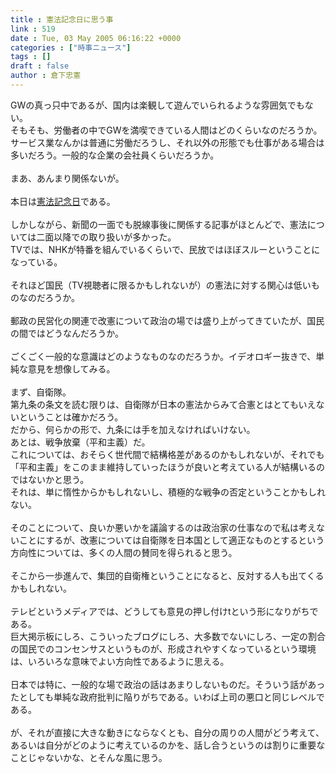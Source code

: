 ```yaml
---
title : 憲法記念日に思う事
link : 519
date : Tue, 03 May 2005 06:16:22 +0000
categories : ["時事ニュース"]
tags : []
draft : false
author : 倉下忠憲
---
```


GWの真っ只中であるが、国内は楽観して遊んでいられるような雰囲気でもない。<BR>そもそも、労働者の中でGWを満喫できている人間はどのくらいなのだろうか。<BR>サービス業なんかは普通に労働だろうし、それ以外の形態でも仕事がある場合は多いだろう。一般的な企業の会社員くらいだろうか。<BR><BR>まあ、あんまり関係ないが。<BR><BR>本日は<A HREF="http://ja.wikipedia.org/wiki/%E6%86%B2%E6%B3%95%E8%A8%98%E5%BF%B5%E6%97%A5" TARGET="_blank">憲法記念日</A>である。<BR><BR>しかしながら、新聞の一面でも脱線事後に関係する記事がほとんどで、憲法については二面以降での取り扱いが多かった。<BR>TVでは、NHKが特番を組んでいるくらいで、民放ではほぼスルーということになっている。<BR><BR>それほど国民（TV視聴者に限るかもしれないが）の憲法に対する関心は低いものなのだろうか。<BR><BR>郵政の民営化の関連で改憲について政治の場では盛り上がってきていたが、国民の間ではどうなんだろうか。<BR><BR>ごくごく一般的な意識はどのようなものなのだろうか。イデオロギー抜きで、単純な意見を想像してみる。<BR><BR>まず、自衛隊。<BR>第九条の条文を読む限りは、自衛隊が日本の憲法からみて合憲とはとてもいえないということは確かだろう。<BR>だから、何らかの形で、九条には手を加えなければいけない。<BR>あとは、戦争放棄（平和主義）だ。<BR>これについては、おそらく世代間で結構格差があるのかもしれないが、それでも「平和主義」をこのまま維持していったほうが良いと考えている人が結構いるのではないかと思う。<BR>それは、単に惰性からかもしれないし、積極的な戦争の否定ということかもしれない。<BR><BR>そのことについて、良いか悪いかを議論するのは政治家の仕事なので私は考えないことにするが、改憲については自衛隊を日本国として適正なものとするという方向性については、多くの人間の賛同を得られると思う。<BR><BR>そこから一歩進んで、集団的自衛権ということになると、反対する人も出てくるかもしれない。<BR><BR>テレビというメディアでは、どうしても意見の押し付けtという形になりがちである。<BR>巨大掲示板にしろ、こういったブログにしろ、大多数でないにしろ、一定の割合の国民でのコンセンサスというものが、形成されやすくなっているという環境は、いろいろな意味でよい方向性であるように思える。<BR><BR>日本では特に、一般的な場で政治の話はあまりしないものだ。そういう話があったとしても単純な政府批判に陥りがちである。いわば上司の悪口と同じレベルである。<BR><BR>が、それが直接に大きな動きにならなくとも、自分の周りの人間がどう考えて、あるいは自分がどのように考えているのかを、話し合うというのは割りに重要なことじゃないかな、とそんな風に思う。<br><br>
